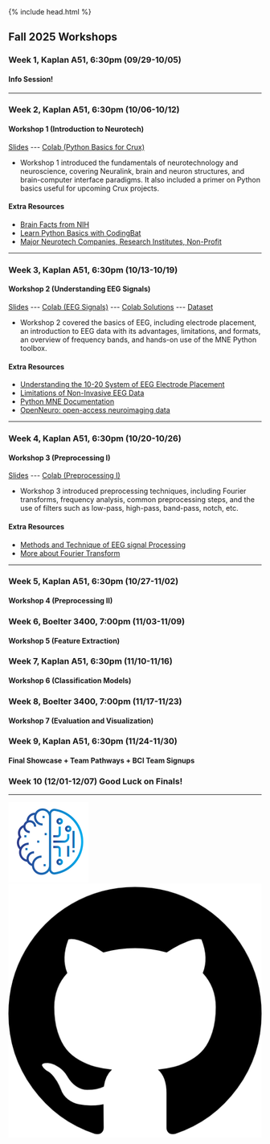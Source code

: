 <head>
  {% include head.html %}
  <title>CruX GitHub Page Home</title>
  <link rel="icon" type="image/x-icon" href="../images/favicon.ico">
</head>

<link rel="stylesheet" href="../css/styles.css">
<!--  
# Workshops
These are links to Google folders containing workshop content like Google slides, Google Colab notebooks, and videos
Previous workshops links are moved to the bottom of the page
-->

## Fall 2025 Workshops

### Week 1, Kaplan A51, 6:30pm  (09/29-10/05)
#### Info Session! 
---

### Week 2, Kaplan A51, 6:30pm (10/06-10/12)
#### Workshop 1 (Introduction to Neurotech)
[Slides](https://docs.google.com/presentation/d/1-kS1YTYuHV_ZC-fp3p3CubczmMqi0L3THUXr7cLzyBw/edit) --- [Colab (Python Basics for Crux)](https://colab.research.google.com/drive/12CDBGRV8Ye5mGcqwhO6zEoReQcBfXSb1)
* Workshop 1 introduced the fundamentals of neurotechnology and neuroscience, covering Neuralink, brain and neuron structures, and brain-computer interface paradigms. It also included a primer on Python basics useful for upcoming Crux projects.
#### Extra Resources
* [Brain Facts from NIH](https://www.ninds.nih.gov/health-information/public-education/brain-basics/brain-basics-know-your-brain)
* [Learn Python Basics with CodingBat](https://codingbat.com/python)
* [Major Neurotech Companies, Research Institutes, Non-Profit](https://singer.gatech.edu/neurotech-list/)

---

### Week 3, Kaplan A51, 6:30pm (10/13-10/19)
#### Workshop 2 (Understanding EEG Signals)
[Slides](https://docs.google.com/presentation/d/10v_NFZSbXAis4zueTsFHGJwaRjdr485HYIPxY1qFBQI/edit) ---  [Colab (EEG Signals)](https://colab.research.google.com/drive/1N3H5vWYM1Z9OcYCB4cBB9cSZL_pMLcPe) --- [Colab Solutions](https://colab.research.google.com/drive/1r4dpCOwxuY9naYYAu78S-t3JsO191o91) --- [Dataset](https://drive.google.com/drive/folders/12n-s7TkGlhuxJ8gyHf5PS1QwiasdRYfE)
* Workshop 2 covered the basics of EEG, including electrode placement, an introduction to EEG data with its advantages, limitations, and formats, an overview of frequency bands, and hands-on use of the MNE Python toolbox.
#### Extra Resources
* [Understanding the 10-20 System of EEG Electrode Placement](https://www.emotiv.com/blogs/how-to/understanding-the-10-20-system-of-eeg-electrode-placement)
* [Limitations of Non-Invasive EEG Data](https://pmc.ncbi.nlm.nih.gov/articles/PMC5483631/)
* [Python MNE Documentation](https://mne.tools/stable/index.html)
* [OpenNeuro: open-access neuroimaging data](https://openneuro.org/)

---

### Week 4, Kaplan A51, 6:30pm (10/20-10/26)
#### Workshop 3 (Preprocessing I)
[Slides](https://docs.google.com/presentation/d/1-8MFUPVJXO_A50TOiVWnNQFNDl3isVCmY6HFv5M_BGw/edit?slide=id.g2632f7dbc09_0_95#slide=id.g2632f7dbc09_0_95) --- [Colab (Preprocessing I)](https://colab.research.google.com/drive/1Mkw2emfsdXHjmpx5VNfuHAIGvtnWNVXh)
* Workshop 3 introduced preprocessing techniques, including Fourier transforms, frequency analysis, common preprocessing steps, and the use of filters such as low-pass, high-pass, band-pass, notch, etc.
#### Extra Resources
* [Methods and Technique of EEG signal Processing](https://pmc.ncbi.nlm.nih.gov/articles/PMC10385593/)
* [More about Fourier Transform](https://betterexplained.com/articles/an-interactive-guide-to-the-fourier-transform/)

---

### Week 5, Kaplan A51, 6:30pm (10/27-11/02)
#### Workshop 4 (Preprocessing II)
<!--
#### [Workshop 4 (Preprocessing II)](https://drive.google.com/drive/folders/1EtWsmANlcejFBEGIQkZxH2JP-KG2Biiq)
* Workshop 4 introduced key EEG analysis techniques, covering epochs and epoch averaging, common artifacts, and methods for artifact rejection using Independent Component Analysis (ICA) and thresholding.
#### Extra Resources
* artifact rejection: https://www.sciencedirect.com/science/article/pii/S1746809423004652
* ICA in EEG Artifact Rejection: https://pmc.ncbi.nlm.nih.gov/articles/PMC2895624/
* Process data using EEG lab: https://eeglab.org/tutorials/07_Extract_epochs/Extracting_Data_Epochs.html
-->
### Week 6, Boelter 3400, 7:00pm (11/03-11/09)
#### Workshop 5 (Feature Extraction)
<!--
#### [Workshop 5 (Feature Extraction)](https://drive.google.com/drive/folders/1Ip8U5egS2HJuVUzGQ3DPyeeU94StdDtA)
* Workshop 5 provided a hands-on walk-through of the P300 Speller project, covering feature extraction in BCI, visualization of raw EEG channels, applying filters, epoching and averaging the data, and extracting features for analysis.
#### Extra Resources
* EEG signal extraction trends: https://www.frontiersin.org/journals/artificial-intelligence/articles/10.3389/frai.2022.1072801/full
-->
### Week 7, Kaplan A51, 6:30pm (11/10-11/16)
#### Workshop 6 (Classification Models)
<!--
#### [Workshop 6 (Classification Models)](https://drive.google.com/drive/folders/1gfCR0hW4CbvX21GGyeo9lJ1KM7_Obmh9)
* Workshop 6 introduced classification methods in BCI, covering common classifiers such as KNN, SVM, and neural networks, along with an overview of kernel-based classification approaches.
#### Extra Resources
* About Classifiers: https://www.geeksforgeeks.org/machine-learning/getting-started-with-classification/
* Classification using KNN, SVM, MLP, NB: https://www.frontiersin.org/journals/computational-neuroscience/articles/10.3389/fncom.2017.00103/full
* Kernel: https://www.sciencedirect.com/science/article/pii/S0306452223002531
-->
### Week 8, Boelter 3400, 7:00pm (11/17-11/23)
#### Workshop 7 (Evaluation and Visualization)
<!--
#### [Workshop 7 (Evaluation and Visualization)](https://drive.google.com/drive/folders/1afIG8-E0j8uGzQDHwKYVeX7uHJsg1DYJ)
* Workshop 7 focused on model evaluation and result visualization, discussing why these steps are essential, the concept of accuracy, the use of confusion matrices, and methods for visualizing model performance.
#### Extra Resources
* Confusion Matrices: https://www.geeksforgeeks.org/machine-learning/confusion-matrix-machine-learning/
* Visualization of Brainwaves: https://apertureneuro.org/article/116386-the-art-of-brainwaves-a-survey-on-event-related-potential-visualization-practices
-->
### Week 9, Kaplan A51, 6:30pm (11/24-11/30)
#### Final Showcase + Team Pathways + BCI Team Signups
### Week 10 (12/01-12/07) Good Luck on Finals!

---
<!--
## Old Workshops
### [Fall 2023 Workshops (Old)](FallWorkshops.md)

### [Winter 2024 Workshops (Old)](WinterWorkshops.md)

### [Spring 2024 Workshops (Old)](SpringWorkshops.md)

### [Fall 2024 Workshops (Old)](FallWorkshops24.md)

### [Winter 2025 Workshops (Old)](WinterWorkshops25.md)

### [Spring 2025 Workshops (Old)](SpringWorkshops25.md)

-->
<footer>
    <div id = "images">
        <a href="https://cruxucla.com">
        <img  class = "logo" border = "0" src = "../images/cruxUclaLogo.webp" alt = "CruX UCLA"/>
        </a>
        <a href="https://github.com/CruXUCLA">
        <img class = "logo" border = "0" src = "../images/githubLogo.png" alt = "Github"/>
        </a>
    </div>
</footer>
